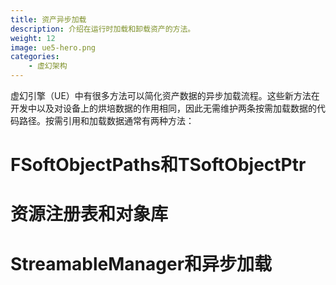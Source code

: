 ```yaml
---
title: 资产异步加载
description: 介绍在运行时加载和卸载资产的方法。
weight: 12
image: ue5-hero.png
categories:
    - 虚幻架构
---
```

虚幻引擎（UE）中有很多方法可以简化资产数据的异步加载流程。这些新方法在开发中以及对设备上的烘培数据的作用相同，因此无需维护两条按需加载数据的代码路径。按需引用和加载数据通常有两种方法：

# FSoftObjectPaths和TSoftObjectPtr
# 资源注册表和对象库
# StreamableManager和异步加载